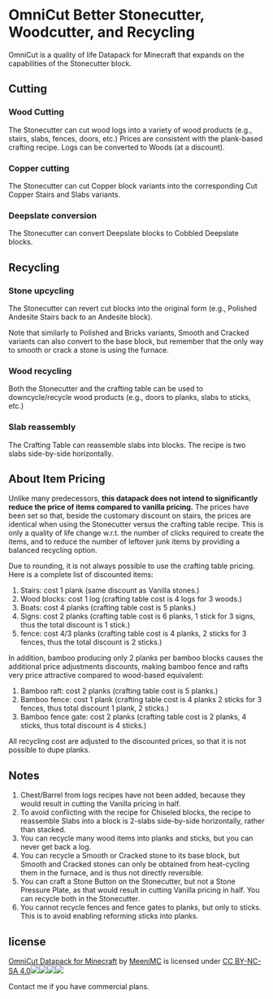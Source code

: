 OmniCut Better Stonecutter, Woodcutter, and Recycling
=====================================================

OmniCut is a quality of life Datapack for Minecraft that expands on the
capabilities of the Stonecutter block.

Cutting
-------

### Wood Cutting

The Stonecutter can cut wood logs into a variety of wood products (e.g., stairs,
slabs, fences, doors, etc.) Prices are consistent with the plank-based crafting
recipe. Logs can be converted to Woods (at a discount).

### Copper cutting

The Stonecutter can cut Copper block variants into the corresponding Cut Copper
Stairs and Slabs variants.

### Deepslate conversion

The Stonecutter can  convert Deepslate blocks to Cobbled Deepslate blocks.

Recycling
---------

### Stone upcycling

The Stonecutter can revert cut blocks into the original form (e.g., Polished
Andesite Stairs back to an Andesite block).

Note that similarly to Polished and Bricks variants, Smooth and Cracked variants
can also convert to the base block, but remember that the only way to smooth or
crack a stone is using the furnace.

### Wood recycling

Both the Stonecutter and the crafting table can be used to downcycle/recycle
wood products (e.g., doors to planks, slabs to sticks, etc.)

### Slab reassembly

The Crafting Table can reassemble slabs into blocks. The recipe is two slabs
side-by-side horizontally.

About Item Pricing
------------------

Unlike many predecessors, **this datapack does not intend to significantly
reduce the price of items compared to vanilla pricing.** The prices have been
set so that, beside the customary discount on stairs, the prices are identical
when using the Stonecutter versus the crafting table recipe. This is only a
quality of life change w.r.t. the number of clicks required to create the items,
and to reduce the number of leftover junk items by providing a balanced
recycling option.

Due to rounding, it is not always possible to use the crafting table pricing.
Here is a complete list of discounted items:
1. Stairs: cost 1 plank (same discount as Vanilla stones.)
2. Wood blocks: cost 1 log (crafting table cost is 4 logs for 3 woods.)
2. Boats: cost 4 planks (crafting table cost is 5 planks.)
3. Signs: cost 2 planks (crafting table cost is 6 planks, 1 stick for 3 signs,
  thus the total discount is 1 stick.)
4. fence: cost 4/3 planks (crafting table cost is 4 planks, 2 sticks for 3 fences,
  thus the total discount is 2 sticks.)

In addition, bamboo producing only 2 planks per bamboo blocks causes the additional
price adjustments discounts, making bamboo fence and rafts very price attractive compared
to wood-based equivalent:
1. Bamboo raft: cost 2 planks (crafting table cost is 5 planks.)
2. Bamboo fence: cost 1 plank (crafting table cost is 4 planks 2 sticks for 3 fences,
  thus total discount 1 plank, 2 sticks.)
3. Bamboo fence gate: cost 2 planks (crafting table cost is 2 planks, 4 sticks,
  thus total discount is 4 sticks.)

All recycling cost are adjusted to the discounted prices, so that it is not possible
to dupe planks.

Notes
-----

1. Chest/Barrel from logs recipes have not been added, because they would
result in cutting the Vanilla pricing in half.
2. To avoid conflicting with the recipe for Chiseled blocks, the recipe to
reassemble Slabs into a block is 2-slabs side-by-side horizontally, rather than
stacked.
3. You can recycle many wood items into planks and sticks, but you can never
get back a log.
4. You can recycle a Smooth or Cracked stone to its base block, but Smooth and
Cracked stones can only be obtained from heat-cycling them in the
furnace, and is thus not directly reversible.
5. You can craft a Stone Button on the Stonecutter, but not a Stone Pressure
Plate, as that would result in cutting Vanilla pricing in half. You can
recycle both in the Stonecutter.
6. You cannot recycle fences and fence gates to planks, but only to sticks. This
is to avoid enabling reforming sticks into planks.

license
-------

[OmniCut Datapack for Minecraft][] by [MeeniMC][] is
licensed under [CC BY-NC-SA 4.0![][1]![][2]![][3]![][4]][5]

Contact me if you have commercial plans.

  [OmniCut Datapack for Minecraft]: https://github.com/MeeniMc/OmniCut
  [MeeniMC]: https://github.com/MeeniMc
  [1]: https://mirrors.creativecommons.org/presskit/icons/cc.svg?ref=chooser-v1
  [2]: https://mirrors.creativecommons.org/presskit/icons/by.svg?ref=chooser-v1
  [3]: https://mirrors.creativecommons.org/presskit/icons/nc.svg?ref=chooser-v1
  [4]: https://mirrors.creativecommons.org/presskit/icons/sa.svg?ref=chooser-v1
  [5]: https://creativecommons.org/licenses/by-nc-sa/4.0
